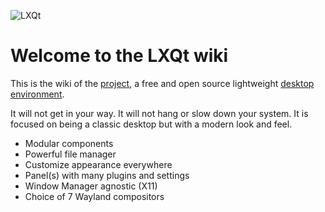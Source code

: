 ![LXQt](https://github.com/user-attachments/assets/d91fb43d-7ddb-4314-8298-0bc24fcb8c2a)
# Welcome to the LXQt wiki

This is the wiki of the [project](https://lxqt-project.org), a free and open source lightweight [desktop environment](https://en.wikipedia.org/wiki/Desktop_environment).

It will not get in your way. It will not hang or slow down your system. It is focused
 on being a classic desktop but with a modern look and feel.

* Modular components
* Powerful file manager
* Customize appearance everywhere
* Panel(s) with many plugins and settings
* Window Manager agnostic (X11)
* Choice of 7 Wayland compositors

